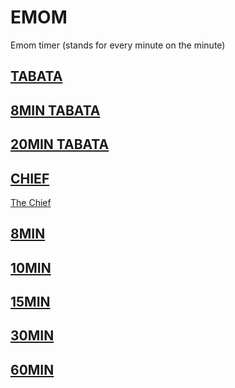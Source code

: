# EMOM
Emom timer (stands for every minute on the minute)

## [TABATA](http://htmlpreview.github.com/?https://github.com/jussijartamo/emom/blob/master/index.html#duration=240&steps=20,10)
## [8MIN TABATA](http://htmlpreview.github.com/?https://github.com/jussijartamo/emom/blob/master/index.html#duration=480&steps=20,10)
## [20MIN TABATA](http://htmlpreview.github.com/?https://github.com/jussijartamo/emom/blob/master/index.html#duration=1200&steps=20,10)

## [CHIEF](http://htmlpreview.github.com/?https://github.com/jussijartamo/emom/blob/master/index.html#duration=1140&steps=180,60)
[The Chief](https://wodwell.com/wod/the-chief/)

## [8MIN](http://htmlpreview.github.com/?https://github.com/jussijartamo/emom/blob/master/index.html#duration=480&steps=60)
## [10MIN](http://htmlpreview.github.com/?https://github.com/jussijartamo/emom/blob/master/index.html#duration=600&steps=60)
## [15MIN](http://htmlpreview.github.com/?https://github.com/jussijartamo/emom/blob/master/index.html#duration=900&steps=60)
## [30MIN](http://htmlpreview.github.com/?https://github.com/jussijartamo/emom/blob/master/index.html#duration=1800&steps=60)
## [60MIN](http://htmlpreview.github.com/?https://github.com/jussijartamo/emom/blob/master/index.html#duration=3600&steps=60)
